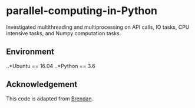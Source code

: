 # parallel-computing-in-Python
Investigated multithreading and multiprocessing on API calls, IO tasks, CPU intensive tasks, and Numpy computation tasks.
## Environment
..*Ubuntu == 16.04
..*Python == 3.6
## Acknowledgement
This code is adapted from [Brendan](https://medium.com/@bfortuner/python-multithreading-vs-multiprocessing-73072ce5600b).
